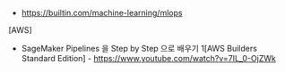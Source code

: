 * https://builtin.com/machine-learning/mlops

[AWS]
* SageMaker Pipelines 을 Step by Step 으로 배우기 1[AWS Builders Standard Edition] - https://www.youtube.com/watch?v=7IL_0-OjZWk
